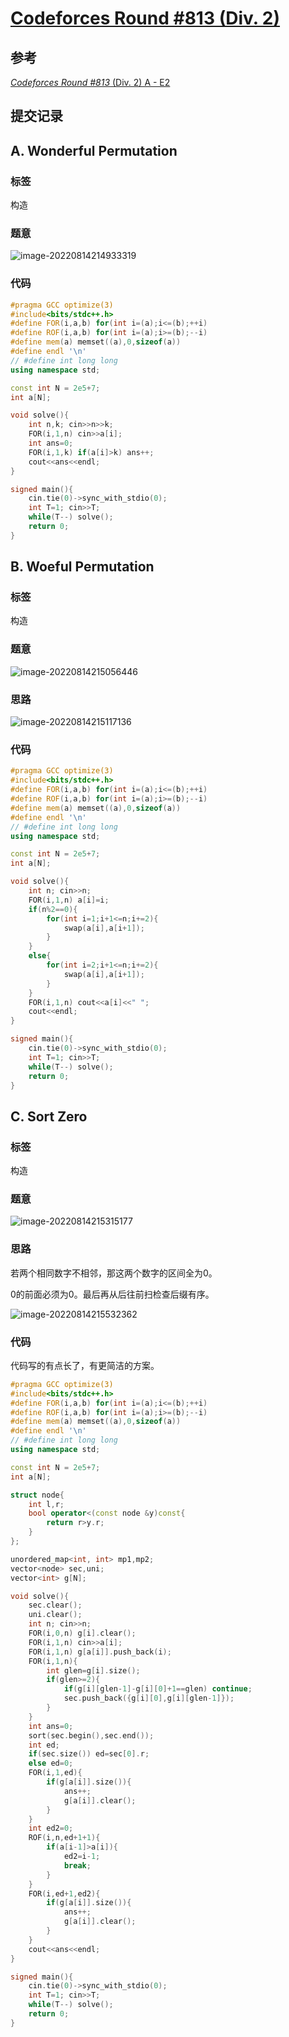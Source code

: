 # [Codeforces Round #813 (Div. 2)](https://codeforces.com/contest/1712)

## 参考

[*Codeforces Round #813* (Div. 2) A - E2](https://zhuanlan.zhihu.com/p/553529151)

## 提交记录

## A. Wonderful Permutation

### 标签

构造

### 题意

![image-20220814214933319](https://nme-200t.oss-cn-hangzhou.aliyuncs.com/template/202208142149357.png)

### 代码

```cpp
#pragma GCC optimize(3)
#include<bits/stdc++.h>
#define FOR(i,a,b) for(int i=(a);i<=(b);++i)
#define ROF(i,a,b) for(int i=(a);i>=(b);--i)
#define mem(a) memset((a),0,sizeof(a))
#define endl '\n'
// #define int long long
using namespace std;

const int N = 2e5+7;
int a[N];

void solve(){
    int n,k; cin>>n>>k;
    FOR(i,1,n) cin>>a[i];
    int ans=0;
    FOR(i,1,k) if(a[i]>k) ans++;
    cout<<ans<<endl;
}

signed main(){
    cin.tie(0)->sync_with_stdio(0);
    int T=1; cin>>T;
    while(T--) solve();
    return 0;
}
```

## B. Woeful Permutation

### 标签

构造

### 题意

![image-20220814215056446](https://nme-200t.oss-cn-hangzhou.aliyuncs.com/template/202208142150477.png)

### 思路

![image-20220814215117136](https://nme-200t.oss-cn-hangzhou.aliyuncs.com/template/202208142151163.png)

### 代码

```cpp
#pragma GCC optimize(3)
#include<bits/stdc++.h>
#define FOR(i,a,b) for(int i=(a);i<=(b);++i)
#define ROF(i,a,b) for(int i=(a);i>=(b);--i)
#define mem(a) memset((a),0,sizeof(a))
#define endl '\n'
// #define int long long
using namespace std;

const int N = 2e5+7;
int a[N];

void solve(){
    int n; cin>>n;
    FOR(i,1,n) a[i]=i;
    if(n%2==0){
        for(int i=1;i+1<=n;i+=2){
            swap(a[i],a[i+1]);
        }
    }
    else{
        for(int i=2;i+1<=n;i+=2){
            swap(a[i],a[i+1]);
        }
    }
    FOR(i,1,n) cout<<a[i]<<" ";
    cout<<endl;
}

signed main(){
    cin.tie(0)->sync_with_stdio(0);
    int T=1; cin>>T;
    while(T--) solve();
    return 0;
}
```

## C. Sort Zero

### 标签

构造

### 题意

![image-20220814215315177](https://nme-200t.oss-cn-hangzhou.aliyuncs.com/template/202208142153216.png)

### 思路

若两个相同数字不相邻，那这两个数字的区间全为0。

0的前面必须为0。最后再从后往前扫检查后缀有序。

![image-20220814215532362](https://nme-200t.oss-cn-hangzhou.aliyuncs.com/template/202208142155406.png)

### 代码

代码写的有点长了，有更简洁的方案。

```cpp
#pragma GCC optimize(3)
#include<bits/stdc++.h>
#define FOR(i,a,b) for(int i=(a);i<=(b);++i)
#define ROF(i,a,b) for(int i=(a);i>=(b);--i)
#define mem(a) memset((a),0,sizeof(a))
#define endl '\n'
// #define int long long
using namespace std;

const int N = 2e5+7;
int a[N];

struct node{
    int l,r;
    bool operator<(const node &y)const{
        return r>y.r;
    }
};

unordered_map<int, int> mp1,mp2;
vector<node> sec,uni;
vector<int> g[N];

void solve(){
    sec.clear();
    uni.clear();
    int n; cin>>n;
    FOR(i,0,n) g[i].clear();
    FOR(i,1,n) cin>>a[i];
    FOR(i,1,n) g[a[i]].push_back(i);
    FOR(i,1,n){
        int glen=g[i].size();
        if(glen>=2){
            if(g[i][glen-1]-g[i][0]+1==glen) continue;
            sec.push_back({g[i][0],g[i][glen-1]});
        }
    }
    int ans=0;
    sort(sec.begin(),sec.end());
    int ed;
    if(sec.size()) ed=sec[0].r;
    else ed=0;
    FOR(i,1,ed){
        if(g[a[i]].size()){
            ans++;
            g[a[i]].clear();
        }
    }
    int ed2=0;
    ROF(i,n,ed+1+1){
        if(a[i-1]>a[i]){
            ed2=i-1;
            break;
        }
    }
    FOR(i,ed+1,ed2){
        if(g[a[i]].size()){
            ans++;
            g[a[i]].clear();
        }
    }
    cout<<ans<<endl;
}

signed main(){
    cin.tie(0)->sync_with_stdio(0);
    int T=1; cin>>T;
    while(T--) solve();
    return 0;
}
```

